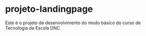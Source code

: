 # projeto-landingpage
Este é o projeto de desenvolvimento do modo básico do curso de Tecnologia da Escola DNC
